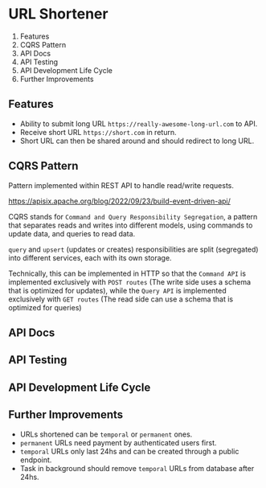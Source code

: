 # URL Shortener

1. Features
2. CQRS Pattern
3. API Docs
4. API Testing
5. API Development Life Cycle
6. Further Improvements

## Features

- Ability to submit long URL `https://really-awesome-long-url.com` to API.
- Receive short URL `https://short.com` in return.
- Short URL can then be shared around and should redirect to long URL.

## CQRS Pattern

Pattern implemented within REST API to handle read/write requests.

https://apisix.apache.org/blog/2022/09/23/build-event-driven-api/

CQRS stands for `Command and Query Responsibility Segregation`, a pattern that separates reads and writes into different models, using commands to update data, and queries to read data.

`query` and `upsert` (updates or creates) responsibilities are split (segregated) into different services, each with its own storage.

Technically, this can be implemented in HTTP so that the `Command API` is implemented exclusively with `POST routes` (The write side uses a schema that is optimized for updates), while the `Query API` is implemented exclusively with `GET routes` (The read side can use a schema that is optimized for queries)

## API Docs

## API Testing

## API Development Life Cycle

## Further Improvements

- URLs shortened can be `temporal` or `permanent` ones.
- `permanent` URLs need payment by authenticated users first.
- `temporal` URLs only last 24hs and can be created through a public endpoint.
- Task in background should remove `temporal` URLs from database after 24hs.
